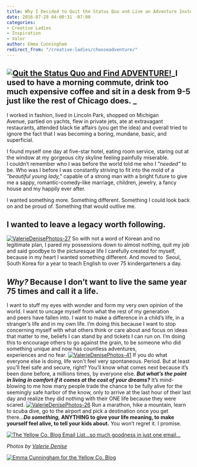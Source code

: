```yaml
---
title: Why I Decided to Quit the Status Quo and Live an Adventure Instead
date: 2016-07-28 04:00:31 -07:00
categories:
- Creative Ladies
- Inspiration
- Valor
author: Emma Cunningham
redirect_from: "/creative-ladies/chooseadventure/"
---
```


## [![Quit the Status Quo and Find ADVENTURE!](https://yellow-blog-images.imgix.net/2016/07/ValerieDenisePhotos-28.jpg)](https://yellow-blog-images.imgix.net/2016/07/ValerieDenisePhotos-28.jpg)_I used to have a morning commute, drink too much expensive coffee and sit in a desk from 9-5 just like the rest of Chicago does. _

I worked in fashion, lived in Lincoln Park, shopped on Michigan Avenue, partied on yachts, flew in private jets, ate at extravagant restaurants, attended black tie affairs (you get the idea) and overall tried to ignore the fact that I was becoming a boring, mundane, basic, and superficial.

I found myself one day at five-star hotel, eating room service, staring out at the window at my gorgeous city skyline feeling painfully miserable. I couldn’t remember who I was before the world told me who I _"needed"_ to be. Who was I before I was constantly striving to fit into the mold of a _"beautiful young lady,"_ capable of a strong man with a bright future to give me a sappy, romantic-comedy-like marriage, children, jewelry, a fancy house and my happily ever after.

I wanted something more. Something different. Something I could look back on and be proud of. Something that would outlive me. 

## I wanted to leave a legacy worth following.

[![ValerieDenisePhotos-27](https://yellow-blog-images.imgix.net/2016/07/ValerieDenisePhotos-27.jpg)](https://yellow-blog-images.imgix.net/2016/07/ValerieDenisePhotos-27.jpg) So with not a word of Korean and no legitimate plan, I pared my possessions down to almost nothing, quit my job and said goodbye to the picturesque life I carefully created for myself, because in my heart I wanted something different. And moved to  Seoul, South Korea for a year to teach English to over 75 kindergarteners a day.

## _Why?_ Because I don’t want to live the same year 75 times and call it a life.

I want to stuff my eyes with wonder and form my very own opinion of the world. I want to uncage myself from what the rest of my generation and peers have fallen into. I want to make a difference in a child’s life, in a stranger’s life and in my own life. I’m doing this because I want to stop concerning myself with what others think or care about and focus on ideas that matter to me, beliefs I can stand by and tickets I can run on. I’m doing this to encourage others to go against the grain, to be someone who did something unique and now has countless adventures, experiences and no fear. [![ValerieDenisePhotos-41](https://yellow-blog-images.imgix.net/2016/07/ValerieDenisePhotos-41.jpg)](https://yellow-blog-images.imgix.net/2016/07/ValerieDenisePhotos-41.jpg) If you do what everyone else is doing, life won't feel very spontaneous. Period. But at least you’ll feel safe and secure, right? You’ll know what comes next because it’s been done before, a millions times, by everyone else. _**But what’s the point in living in comfort if it comes at the cost of your dreams?**_ It’s mind-blowing to me how many people trade the chance to be fully alive for the seemingly safe harbor of the know, only to arrive at the last hour of their last day and realize they did nothing with their ONE life because they were scared. [![ValerieDenisePhotos-26](https://yellow-blog-images.imgix.net/2016/07/ValerieDenisePhotos-26.jpg)](https://yellow-blog-images.imgix.net/2016/07/ValerieDenisePhotos-26.jpg) Run a marathon, hike a mountain, learn to scuba dive, go to the airport and pick a destination once you get there...**_Do something,_ ANYTHING to give your life meaning, to make yourself feel alive, to tell your kids about.** You won’t regret it. I promise.

[![The Yellow Co. Blog Email List...so much goodness in just one email...](https://yellow-blog-images.imgix.net/2016/07/EMAIL-LIST.png)](http://yellowconference.us3.list-manage2.com/subscribe?u=3f8e45f74e0653e404965e2ef&id=7cb1ced4ff)

_Photos by [Valerie Denise](http://www.valeriedenisephotos.com/)_

[![Emma Cunningham for the Yellow Co. Blog](https://yellow-blog-images.imgix.net/2016/07/EmmaCunningham.jpg)](http://foremmayoung.com/)
